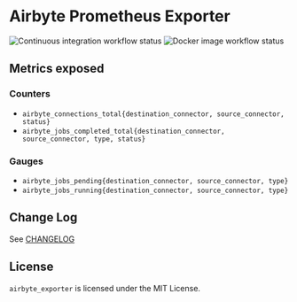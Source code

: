 # Airbyte Prometheus Exporter

<img src="https://github.com/virtualtam/airbyte_exporter/actions/workflows/ci.yaml/badge.svg?branch=main" alt="Continuous integration workflow status">
<img src="https://github.com/virtualtam/airbyte_exporter/actions/workflows/docker.yaml/badge.svg?branch=main" alt="Docker image workflow status">

## Metrics exposed
### Counters
- `airbyte_connections_total{destination_connector, source_connector, status}`
- `airbyte_jobs_completed_total{destination_connector, source_connector, type, status}`

### Gauges
- `airbyte_jobs_pending{destination_connector, source_connector, type}`
- `airbyte_jobs_running{destination_connector, source_connector, type}`

## Change Log
See [CHANGELOG](./CHANGELOG.md)

## License
`airbyte_exporter` is licensed under the MIT License.
